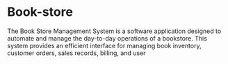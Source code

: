 # Book-store
The Book Store Management System is a software application designed to automate and manage the day-to-day operations of a bookstore. This system provides an efficient interface for managing book inventory, customer orders, sales records, billing, and user
